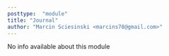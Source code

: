 ```yaml
---
posttype:  "module"  
title: "Journal"
author: "Marcin Sciesinski <marcins78@gmail.com>"
---
```

No info available about this module
